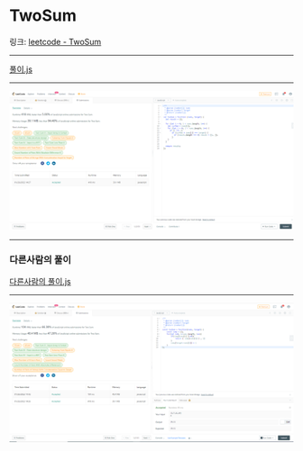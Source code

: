# TwoSum
링크: <a href="https://leetcode.com/problems/two-sum/">leetcode - TwoSum</a>
<hr/>
<a href="./test.js">풀이.js</a>
<hr/>
<img src='./solution.PNG' />
<hr/>

### 다른사람의 풀이
<a href="./advenced.js">다른사람의 풀이.js</a>
<hr/>
<img src='./advenced.PNG'/>
